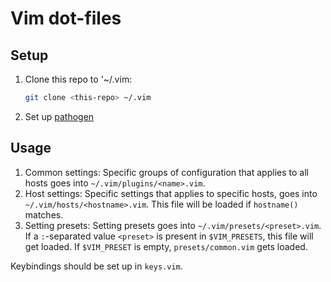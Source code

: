 # Vim dot-files

## Setup

1. Clone this repo to '~/.vim:
   ```bash
   git clone <this-repo> ~/.vim
   ```
2. Set up [pathogen]


## Usage

1. Common settings:
   Specific groups of configuration that applies to all hosts goes into
   `~/.vim/plugins/<name>.vim`.
2. Host settings:
   Specific settings that applies to specific hosts, goes into
   `~/.vim/hosts/<hostname>.vim`. This file will be loaded if `hostname()`
   matches.
3. Setting presets:
   Setting presets goes into `~/.vim/presets/<preset>.vim`. If a `:`-separated
   value `<preset>` is present in `$VIM_PRESETS`, this file will get loaded.
   If `$VIM_PRESET` is empty, `presets/common.vim` gets loaded.

Keybindings should be set up in `keys.vim`.


  [pathogen]: https://github.com/tpope/vim-pathogen
